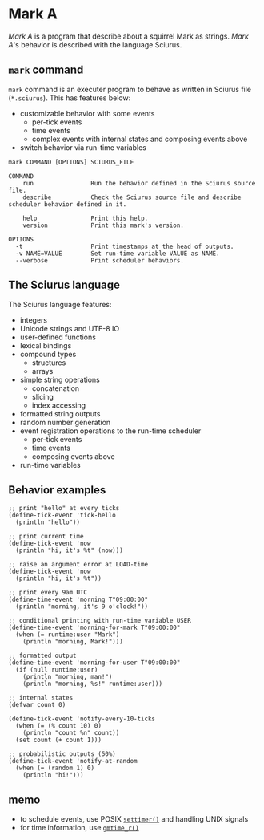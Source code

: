 # Mark A

*Mark A* is a program that describe about a squirrel Mark as strings. *Mark A*'s behavior is described with the language Sciurus.

## `mark` command

`mark` command is an executer program to behave as written in Sciurus file (`*.sciurus`). This has features below:

- customizable behavior with some events
  - per-tick events
  - time events
  - complex events with internal states and composing events above
- switch behavior via run-time variables

```
mark COMMAND [OPTIONS] SCIURUS_FILE

COMMAND
    run                Run the behavior defined in the Sciurus source file.
    describe           Check the Sciurus source file and describe scheduler behavior defined in it.

    help               Print this help.
    version            Print this mark's version.

OPTIONS
  -t                   Print timestamps at the head of outputs.
  -v NAME=VALUE        Set run-time variable VALUE as NAME.
  --verbose            Print scheduler behaviors.
```

## The Sciurus language

The Sciurus language features:

- integers
- Unicode strings and UTF-8 IO
- user-defined functions
- lexical bindings
- compound types
  - structures
  - arrays
- simple string operations
  - concatenation
  - slicing
  - index accessing
- formatted string outputs
- random number generation
- event registration operations to the run-time scheduler
  - per-tick events
  - time events
  - composing events above
- run-time variables

## Behavior examples


```
;; print "hello" at every ticks
(define-tick-event 'tick-hello
  (println "hello"))
```

```
;; print current time
(define-tick-event 'now
  (println "hi, it's %t" (now)))

;; raise an argument error at LOAD-time
(define-tick-event 'now
  (println "hi, it's %t"))
```

```
;; print every 9am UTC
(define-time-event 'morning T"09:00:00"
  (println "morning, it's 9 o'clock!"))
```

```
;; conditional printing with run-time variable USER
(define-time-event 'morning-for-mark T"09:00:00"
  (when (= runtime:user "Mark")
    (println "morning, Mark!")))
```

```
;; formatted output
(define-time-event 'morning-for-user T"09:00:00"
  (if (null runtime:user)
    (println "morning, man!")
    (println "morning, %s!" runtime:user)))
```

```
;; internal states
(defvar count 0)

(define-tick-event 'notify-every-10-ticks
  (when (= (% count 10) 0)
    (println "count %n" count))
  (set count (+ count 1)))
```

```
;; probabilistic outputs (50%)
(define-tick-event 'notify-at-random
  (when (= (random 1) 0)
    (println "hi!")))
```

## memo

- to schedule events, use POSIX [`settimer()`](https://linuxjm.osdn.jp/html/LDP_man-pages/man2/getitimer.2.html) and handling UNIX signals
- for time information, use [`gmtime_r()`](https://linuxjm.osdn.jp/html/LDP_man-pages/man3/ctime.3.html)
